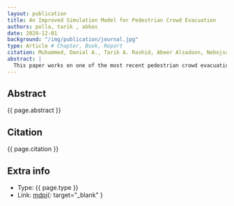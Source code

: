 ```yaml
---
layout: publication
title: An Improved Simulation Model for Pedestrian Crowd Evacuation
authors: polla, tarik , abbas
date: 2020-12-01
background: "/img/publication/journal.jpg"
type: Article # Chapter, Book, Report
citation: Muhammed, Danial A., Tarik A. Rashid, Abeer Alsadoon, Nebojsa Bacanin, Polla Fattah, Mokhtar Mohammadi, and Indradip Banerjee. "An Improved Simulation Model for Pedestrian Crowd Evacuation." Mathematics 8, no. 12 (2020); 2171.
abstract: |
  This paper works on one of the most recent pedestrian crowd evacuation models—ie,“a simulation model for pedestrian crowd evacuation based on various AI techniques”—which was developed in late 2019. This study adds a new feature to the developed model by proposing a new method and integrating it into the model. This method enables the developed model to find a more appropriate evacuation area design regarding safety due to selecting the best exit door location among many suggested locations. This method is completely dependent on the selected model’s output—ie, the evacuation time for each individual within the evacuation process. The new method finds an average of the evacuees’ evacuation times of each exit door location; then, based on the average evacuation time, it decides which exit door location would be the best exit door to be used for evacuation by the evacuees. To validate the method, various designs for the evacuation area with various written scenarios were used. The results showed that the model with this new method could predict a proper exit door location among many suggested locations. Lastly, from the results of this research using the integration of this newly proposed method, a new capability for the selected model in terms of safety allowed the right decision in selecting the finest design for the evacuation area among other designs. View Full-Text
---
```


## Abstract

{{ page.abstract }}

## Citation

{{ page.citation }}

## Extra info

- Type: {{ page.type }}
- Link: [mdpi](https://www.mdpi.com/2227-7390/8/12/2171/pdf){: target="\_blank" }
